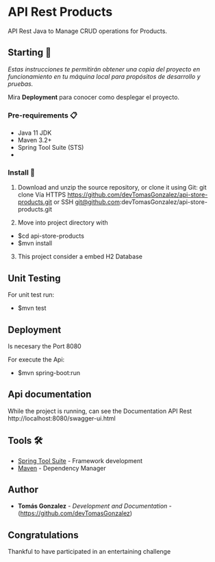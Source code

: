 # API Rest Products

API Rest Java to Manage CRUD operations for Products.

## Starting 🚀

_Estas instrucciones te permitirán obtener una copia del proyecto en funcionamiento en tu máquina local para propósitos de desarrollo y pruebas._

Mira **Deployment** para conocer como desplegar el proyecto.


### Pre-requirements 📋

- Java 11 JDK
- Maven 3.2+
- Spring Tool Suite (STS)
- 
### Install 🔧

1. Download and unzip the source repository, or clone it using Git: git clone Vía HTTPS https://github.com/devTomasGonzalez/api-store-products.git or SSH git@github.com:devTomasGonzalez/api-store-products.git

2. Move into project directory with 
  - $cd api-store-products
  - $mvn install
  
3. This project consider a embed H2 Database 

## Unit Testing

For unit test run:
- $mvn test

## Deployment

Is necesary the Port 8080

For execute the Api:
- $mvn spring-boot:run


## Api documentation

While the project is running, can see the Documentation API Rest http://localhost:8080/swagger-ui.html

## Tools 🛠️

* [Spring Tool Suite](https://spring.io/tools/) - Framework development
* [Maven](https://maven.apache.org/) - Dependency Manager

## Author

* **Tomás Gonzalez** - *Development and Documentation* - (https://github.com/devTomasGonzalez)

## Congratulations

Thankful to have participated in an entertaining challenge


